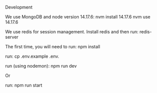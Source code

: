 Development

We use MongoDB and node version 14.17.6:
nvm install 14.17.6
nvm use 14.17.6


We use redis for session management. Install redis and then run:
redis-server

The first time, you will need to run:
npm install

run:
cp .env.example .env.

run (using nodemon):
npm run dev

Or

run:
npm run start


